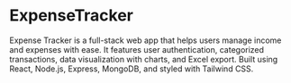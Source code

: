 # ExpenseTracker
Expense Tracker is a full-stack web app that helps users manage income and expenses with ease. It features user authentication, categorized transactions, data visualization with charts, and Excel export. Built using React, Node.js, Express, MongoDB, and styled with Tailwind CSS.
